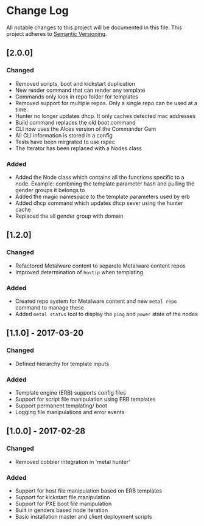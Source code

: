 # Change Log

All notable changes to this project will be documented in this file.  This
project adheres to [Semantic Versioning](http://semver.org/).

## [2.0.0]

### Changed

- Removed scripts, boot and kickstart duplication
- New render command that can render any template
- Commands only look in repo folder for templates
- Removed support for multiple repos. Only a single repo can be used at a time.
- Hunter no longer updates dhcp. It only caches detected mac addresses
- Build command replaces the old boot command
- CLI now uses the Alces version of the Commander Gem
- All CLI information is stored in a config
- Tests have been mirgrated to use rspec
- The Iterator has been replaced with a Nodes class

### Added

- Added the Node class which contains all the functions specific to a node. Example: combining the template parameter hash and pulling the gender groups it belongs to
- Added the magic namespace to the template parameters used by erb
- Added dhcp command which updates dhcp sever using the hunter cache
- Replaced the all gender group with domain

## [1.2.0]

### Changed

- Refactored Metalware content to separate Metalware content repos
- Improved determination of `hostip` when templating

### Added

- Created repo system for Metalware content and new `metal repo` command to
  manage these
- Added `metal status` tool to display the `ping` and `power` state of the
  nodes

## [1.1.0] - 2017-03-20

### Changed
- Defined hierarchy for template inputs

### Added
- Template engine (ERB) supports config files
- Support for script file manipulation using ERB templates
- Support permanent templating/ boot
- Logging file manipulations and error events

## [1.0.0] - 2017-02-28

### Changed
- Removed cobbler integration in 'metal hunter'

### Added
- Support for host file manipulation based on ERB templates
- Support for kickstart file manipulation
- Support for PXE boot file manipulation
- Built in genders based node iteration
- Basic installation master and client deployment scripts

